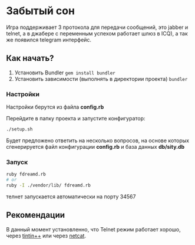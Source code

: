 # Забытый сон

Игра поддерживает 3 протокола для передачи сообщений, это jabber и telnet, а в джабере c переменным успехом работает шлюз в ICQ), а так же появился telegram интерфейс.

## Как начать?

1. Установить Bundler 
`
gem install bundler
`
2. Установить зависимости (выполнять в директории проекта) 
`
bundler
`

### Настройки
Настройки берутся из файла **config.rb**

Перейдите в папку проекта и запустите конфигуратор:
```bash
./setup.sh
```
Будет предложено ответить на несколько вопросов, на основе которых сгенерируется файл конфигурации **config.rb** и база данных **db/sity.db**

### Запуск
```bash
ruby fdreamd.rb
# or
ruby -I ./vendor/lib/ fdreamd.rb
```
телнет запускается автоматически на порту 34567

## Рекомендации
В данный момент установленно, что Telnet режим работает хорошо, через [tintin++](http://tintin.sourceforge.net/) или через [netcat](https://ru.wikipedia.org/wiki/Netcat).
